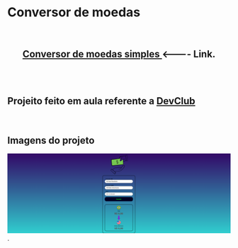 <h1>Conversor de moedas</h1>
<br>
<center><h2> <a href="https://alissonclaro.github.io/Conversor-moedas/" target="_blank"> Conversor de moedas simples </a>  <---- Link.</h2>  </center>
<br>
<br>
<h2>Projeito feito em aula referente a <a href="https://aulas.devclub.com.br">DevClub</a></h2>
<br>
<h2>Imagens do projeto</h2>
<img src="assets/projectCape.png">
<br>
.
